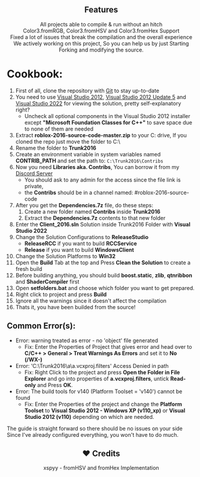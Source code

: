<h2 align="center"> Features </h2>

<p align=center>  
All projects able to compile & run without an hitch<br>
Color3.fromRGB, Color3.fromHSV and Color3.fromHex Support<br>
Fixed a lot of issues that break the compilation and the overall experience<br>
We actively working on this project, So you can help us by just Starting Forking and modifying the source.
</p> 

# Cookbook:

1. First of all, clone the repository with [Git](https://git-scm.com/) to stay up-to-date
2. You need to use [Visual Studio 2012](https://files.dog/MSDN/Visual%20Studio%202012/en_visual_studio_ultimate_2012_x86_dvd_2262106.iso), [Visual Studio 2012 Update 5](https://files.dog/MSDN/Visual%20Studio%202012%20Update%205/mu_visual_studio_2012_update_5_x86_dvd_6967467.iso) and [Visual Studio 2022](https://visualstudio.microsoft.com/tr/vs/) for viewing the solution, pretty self-explanatory right?
   - Uncheck all optional components in the Visual Studio 2012 installer except **"Microsoft Foundation Classes for C++"** to save space due to none of them are needed
3. Extract **roblox-2016-source-code-master.zip** to your C: drive, If you cloned the repo just move the folder to C:\
4. Rename the folder to **Trunk2016**
5. Create an environment variable in system variables named **CONTRIB_PATH** and set the path to: ``C:\Trunk2016\Contribs``
6. Now you need **Libraries aka. Contribs**, You can borrow it from my [Discord Server](discord.gg/rVrYHdrbsp)
   * You should ask to any admin for the access since the file link is private,
   * the **Contribs** should be in a channel named: #roblox-2016-source-code
7. After you get the **Dependencies.7z** file, do these steps:
   1. Create a new folder named **Contribs** inside **Trunk2016**
   2. Extract the **Dependencies.7z** contents to that new folder
8. Enter the **Client_2016.sln** Solution inside Trunk2016 Folder with **Visual Studio 2022**
9. Change the Solution Configurations to **ReleaseStudio**
    - **ReleaseRCC** if you want to build **RCCService**
    - **Release** if you want to build **WindowsClient**
10. Change the Solution Platforms to **Win32**
11. Open the **Build** Tab at the top and Press **Clean the Solution** to create a fresh build
12. Before building anything, you should build **boost.static**, **zlib**, **qtnribbon** and **ShaderCompiler** first
13. Open **setfolders.bat** and choose which folder you want to get prepared.
14. Right click to project and press **Build**
15. Ignore all the warnings since it doesn't affect the compilation
16. Thats it, you have been builded from the source!

## Common Error(s):
 - Error: warning treated as error - no 'object' file generated
    - Fix: Enter the Properties of Project that gives error and head over to **C/C++ > General > Treat Warnings As Errors** and set it to **No (/WX-)**
 - Error: 'C:\Trunk2016\a\a.vcxproj.filters' Access Denied in path
    - Fix: Right Click to the project and press **Open the Folder in File Explorer** and go into properties of **a.vcxproj.filters**, untick **Read-only** and Press **OK**.
 - Error: The build tools for v140 (Platform Toolset = 'v140') cannot be found
    - Fix: Enter the Properties of the project and change the **Platform Toolset** to **Visual Studio 2012 - Windows XP (v110_xp)** or **Visual Studio 2012 (v110)** depending on which are needed.

The guide is straight forward so there should be no issues on your side<br>
Since I've already configured everything, you won't have to do much.

<h2 align="center"> ❤️ Credits </h2>

<p align=center>  
xspyy - fromHSV and fromHex Implementation
</p> 
